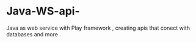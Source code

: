 # Java-WS-api-
Java as web service with Play framework , creating apis that conect with databases and more .
